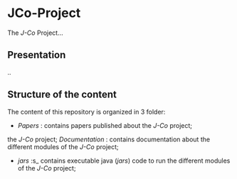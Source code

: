 # JCo-Project
The _J-Co_ Project...

## Presentation
..

## Structure of the content
The content of this repository is organized in 3 folder:
 * _Papers_ : contains papers published about the _J-Co_ project;

the _J-Co_ project; 
_Documentation_ : contains documentation about the different modules of the _J-Co_ project;
 * _jars_ :s_ contains executable java (_jars_) code to run the different modules of the _J-Co_ project; 
